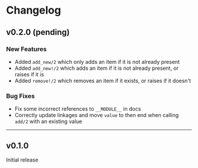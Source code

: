 # Changelog

## v0.2.0 (pending)

### New Features

- Added `add_new/2` which only adds an item if it is not already present
- Added `add_new!/2` which adds an item if it is not already present, or raises if it is
- Added `remove!/2` which removes an item if it exists, or raises if it doesn't

### Bug Fixes

- Fix some incorrect references to `__MODULE__` in docs
- Correctly update linkages and move `value` to then end when calling `add/2`
  with an existing value

---

## v0.1.0

Initial release
